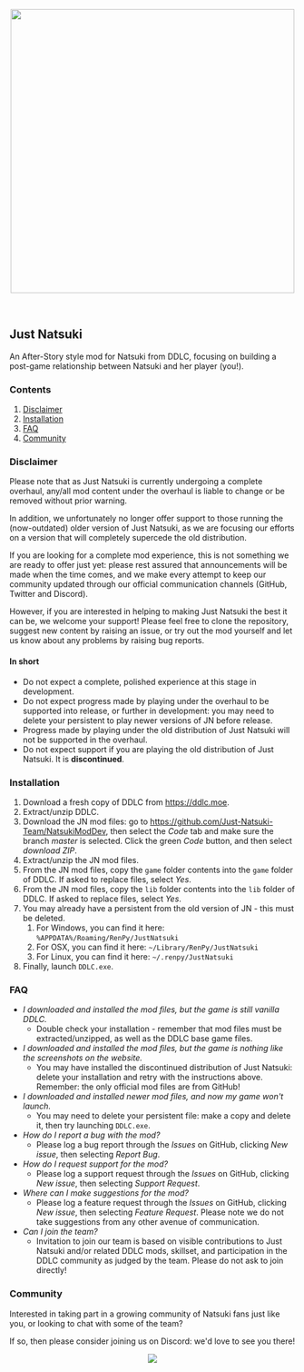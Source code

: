 <p align="center">
    <img src="https://justnatsuki.club/img/jnlogo.png" height="500"/>
</p>
<br>

## Just Natsuki

An After-Story style mod for Natsuki from DDLC, focusing on building a post-game relationship between Natsuki and her player (you!).

### Contents

1. [Disclaimer](#disclaimer)
2. [Installation](#installation)
3. [FAQ](#faq)
4. [Community](#community)

### Disclaimer

Please note that as Just Natsuki is currently undergoing a complete overhaul, any/all mod content under the overhaul is liable to change or be removed without prior warning.

In addition, we unfortunately no longer offer support to those running the (now-outdated) older version of Just Natsuki, as we are focusing our efforts on a version that will completely supercede the old distribution.

If you are looking for a complete mod experience, this is not something we are ready to offer just yet: please rest assured that announcements will be made when the time comes, and we make every attempt to keep our community updated through our official communication channels (GitHub, Twitter and Discord).

However, if you are interested in helping to making Just Natsuki the best it can be, we welcome your support!
Please feel free to clone the repository, suggest new content by raising an issue, or try out the mod yourself and let us know about any problems by raising bug reports.

#### In short

- Do not expect a complete, polished experience at this stage in development.
- Do not expect progress made by playing under the overhaul to be supported into release, or further in development: you may need to delete your persistent to play newer versions of JN before release.
- Progress made by playing under the old distribution of Just Natsuki will not be supported in the overhaul.
- Do not expect support if you are playing the old distribution of Just Natsuki. It is **discontinued**.

### Installation

1. Download a fresh copy of DDLC from https://ddlc.moe.
2. Extract/unzip DDLC.
3. Download the JN mod files: go to https://github.com/Just-Natsuki-Team/NatsukiModDev, then select the _Code_ tab and make sure the branch _master_ is selected. Click the green _Code_ button, and then select _download ZIP_.
4. Extract/unzip the JN mod files.
5. From the JN mod files, copy the `game` folder contents into the `game` folder of DDLC. If asked to replace files, select _Yes_.
6. From the JN mod files, copy the `lib` folder contents into the `lib` folder of DDLC. If asked to replace files, select _Yes_.
7. You may already have a persistent from the old version of JN - this must be deleted.
    1. For Windows, you can find it here: `%APPDATA%/Roaming/RenPy/JustNatsuki`
    2. For OSX, you can find it here: `~/Library/RenPy/JustNatsuki`
    3. For Linux, you can find it here: `~/.renpy/JustNatsuki`
8. Finally, launch `DDLC.exe`.

### FAQ

- _I downloaded and installed the mod files, but the game is still vanilla DDLC._
    - Double check your installation - remember that mod files must be extracted/unzipped, as well as the DDLC base game files.
- _I downloaded and installed the mod files, but the game is nothing like the screenshots on the website._
    - You may have installed the discontinued distribution of Just Natsuki: delete your installation and retry with the instructions above. Remember: the only official mod files are from GitHub!
- _I downloaded and installed newer mod files, and now my game won't launch._
    - You may need to delete your persistent file: make a copy and delete it, then try launching `DDLC.exe`.
- _How do I report a bug with the mod?_
    - Please log a bug report through the _Issues_ on GitHub, clicking _New issue_, then selecting _Report Bug_.
- _How do I request support for the mod?_
    - Please log a support request through the _Issues_ on GitHub, clicking _New issue_, then selecting _Support Request_.
- _Where can I make suggestions for the mod?_
    - Please log a feature request through the _Issues_ on GitHub, clicking _New issue_, then selecting _Feature Request_. Please note we do not take suggestions from any other avenue of communication.
- _Can I join the team?_
    - Invitation to join our team is based on visible contributions to Just Natsuki and/or related DDLC mods, skillset, and participation in the DDLC community as judged by the team. Please do not ask to join directly!

### Community

Interested in taking part in a growing community of Natsuki fans just like you, or looking to chat with some of the team?

If so, then please consider joining us on Discord: we'd love to see you there!
<br>
<p align="center">
    <a href="https://discord.gg/sFxdsCBh94">
        <img src="https://discordapp.com/api/guilds/930206430148063242/widget.png?style=banner4"/>
    </a>
</p>

